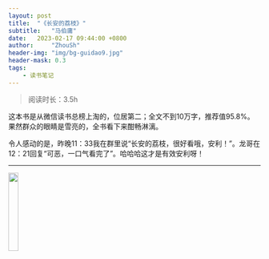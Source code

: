 ```yaml
---
layout: post
title:  "《长安的荔枝》"
subtitle:   "马伯庸"
date:   2023-02-17 09:44:00 +0800
author:     "ZhouSh"
header-img: "img/bg-guidao9.jpg"
header-mask: 0.3
tags:
    - 读书笔记
---
```

> 阅读时长：3.5h

这本书是从微信读书总榜上淘的，位居第二；全文不到10万字，推荐值95.8%。果然群众的眼睛是雪亮的，全书看下来酣畅淋漓。

令人感动的是，昨晚11：33我在群里说“长安的荔枝，很好看哦，安利！”。龙哥在12：21回复“可恶，一口气看完了”。哈哈哈这才是有效安利呀！

---
<img src="/img/in_post/reading/lichi.png" width="20%">

